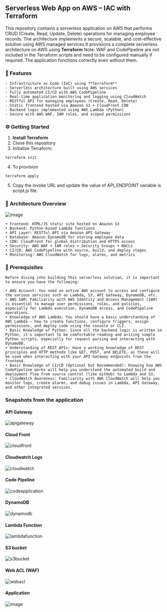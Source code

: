 ## Serverless Web App on AWS – IAC with Terraform
This repository contains a serverless application on AWS that performs CRUD (Create, Read, Update, Delete) operations for managing employee records. The architecture implements a secure, scalable, and cost-effective solution using AWS managed services.It  provisions a complete serverless architecture on AWS using **Terraform**
Note: WAF and CodePipeline are not included in the Terraform scripts and need to be configured manually if required. The application functions correctly even without them.
### 🔧 Features
	
	- Infrastructure as Code (IaC) using **Terraform**
	- Serverless architecture built using AWS services
	- Fully automated CI/CD with AWS CodePipeline
	- Real-time application monitoring and logging using CloudWatch
	- RESTful API for managing employees (Create, Read, Delete)
	- Static frontend hosted via Amazon S3 + CloudFront CDN
	- Backend logic implemented using AWS Lambda (Python)
	- Secure with AWS WAF, IAM roles, and scoped permissions

  ### ⚙️ Getting Started

1. **Install Terraform**
2. Clone this repository
3. Initialize Terraform:
```
terraform init
```  

4. To provision
```
terraform apply
```

5.  Copy the invoke URL and update the value of API_ENDPOINT variable is script.js file.


### 🧱 Architecture Overview

![image](https://github.com/user-attachments/assets/65fffe4a-c05a-4245-8aa1-d40d33cdbc97)

	• Frontend: HTML/JS static site hosted on Amazon S3
	• Backend: Python-based Lambda functions
	• API Layer: RESTful API via Amazon API Gateway
	• Database: Amazon DynamoDB for storing employee data
	• CDN: CloudFront for global distribution and HTTPS access
	• Security: AWS WAF + IAM roles + Security Groups + NACLs
	• CI/CD: AWS CodePipeline with source, build, and deploy stages
	• Monitoring: AWS CloudWatch for logs, alarms, and metrics

### 🧰 Prerequisites
	Before diving into building this serverless solution, it is important to ensure you have the following:
 
	• AWS Account: You need an active AWS account to access and configure the various services such as Lambda, S3, API Gateway, DynamoDB, etc.
	• AWS IAM: Familiarity with AWS Identity and Access Management (IAM) is essential to manage user permissions, roles, and policies, especially for Lambda execution, DynamoDB access, and CodePipeline operations.
	• Knowledge of AWS Lambda: You should have a basic understanding of AWS Lambda — how to create functions, configure triggers, assign permissions, and deploy code using the console or CLI.
	• Basic Knowledge of Python: Since all the backend logic is written in Python, it's important to be comfortable reading and writing simple Python scripts, especially for request parsing and interacting with DynamoDB.
	• Understanding of REST APIs: Have a working knowledge of REST principles and HTTP methods like GET, POST, and DELETE, as these will be used when interacting with your API Gateway endpoints from the frontend.
	• Basic Knowledge of CI/CD (Optional but Recommended): Knowing how AWS CodePipeline works will help you understand the automated build and deployment flow from source control (like GitHub) to Lambda and S3.
	• CloudWatch Awareness: Familiarity with AWS CloudWatch will help you monitor logs, create alarms, and debug issues in Lambda, API Gateway, and other integrated services.

### Snapshots from the application

#### API Gateway
![apigateway](https://github.com/user-attachments/assets/29b74199-a44c-4e31-b600-2def60fbf2d2)

#### Cloud Front
![cloudfront](https://github.com/user-attachments/assets/c2bd39ed-7878-4193-a17e-48ee632752fc)

#### Cloudwatch Logs
![cloudwatch](https://github.com/user-attachments/assets/d40539bc-6927-43c6-b343-185ec3df63b7)

#### Code Pipeline
![codeapplication](https://github.com/user-attachments/assets/4b208266-62bf-4a14-b07c-e948cc6942b6)

#### DynamoDB
![dynamodb](https://github.com/user-attachments/assets/a5815731-8e38-4da2-b484-75bf68984816)

#### Lambda Function
![lambdafunction](https://github.com/user-attachments/assets/8e53c85b-1e9f-4c96-9b5d-8b947aa6b5bb)

#### S3 bucket 
![s3bucket](https://github.com/user-attachments/assets/cca6849e-88e5-4117-bd46-51a6beac77a5)

#### Web ACL (WAF)
![webacl](https://github.com/user-attachments/assets/12d7da62-b0f6-4ef5-b491-6a90e126a6ff)

#### Application
![image](https://github.com/user-attachments/assets/9777b4fb-00f0-4777-a9f8-4c1a87807fb0)



